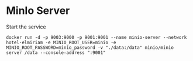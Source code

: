 # MinIo Server

Start the service

```shell
docker run -d -p 9003:9000 -p 9001:9001 --name minio-server --network hotel-elmiriam -e MINIO_ROOT_USER=minio -e MINIO_ROOT_PASSWORD=minio_password -v "./data:/data" minio/minio server /data --console-address ":9001"
```


